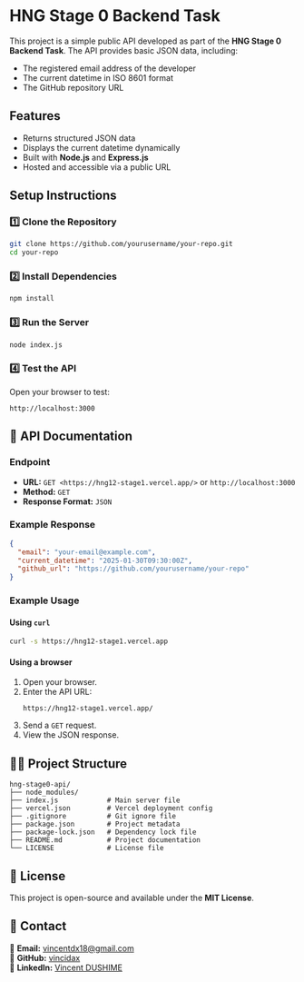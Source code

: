 # HNG Stage 0 Backend Task

This project is a simple public API developed as part of the **HNG Stage 0 Backend Task**. The API provides basic JSON data, including:

- The registered email address of the developer
- The current datetime in ISO 8601 format
- The GitHub repository URL

## Features

- Returns structured JSON data
- Displays the current datetime dynamically
- Built with **Node.js** and **Express.js**
- Hosted and accessible via a public URL

## Setup Instructions

### 1️⃣ Clone the Repository

```bash
git clone https://github.com/yourusername/your-repo.git
cd your-repo
```

### 2️⃣ Install Dependencies

```bash
npm install
```

### 3️⃣ Run the Server

```bash
node index.js
```

### 4️⃣ Test the API

Open your browser to test:

```
http://localhost:3000
```

## 📌 API Documentation

### Endpoint

- **URL:** `GET <https://hng12-stage1.vercel.app/>` or `http://localhost:3000`
- **Method:** `GET`
- **Response Format:** `JSON`

### Example Response

```json
{
  "email": "your-email@example.com",
  "current_datetime": "2025-01-30T09:30:00Z",
  "github_url": "https://github.com/yourusername/your-repo"
}
```

### Example Usage

#### Using `curl`

```bash
curl -s https://hng12-stage1.vercel.app
```

#### Using a browser 

1. Open  your browser.
2. Enter the API URL:
   ```
   https://hng12-stage1.vercel.app/
   ```
3. Send a `GET` request.
4. View the JSON response.

## 💂️‍♂️ Project Structure

```
hng-stage0-api/
├── node_modules/
├── index.js            # Main server file
├── vercel.json         # Vercel deployment config
├── .gitignore          # Git ignore file
├── package.json        # Project metadata
├── package-lock.json   # Dependency lock file
├── README.md           # Project documentation
└── LICENSE             # License file
```

## 📝 License

This project is open-source and available under the **MIT License**.

## 📢 Contact

💎 **Email:** [vincentdx18@gmail.com](mailto:vincentdx18@gmail.com)\
🔗 **GitHub:** [vincidax](https://github.com/vincidax)\
🔗 **LinkedIn:** [Vincent DUSHIME](https://linkedin.com/in/vincentdushime)
